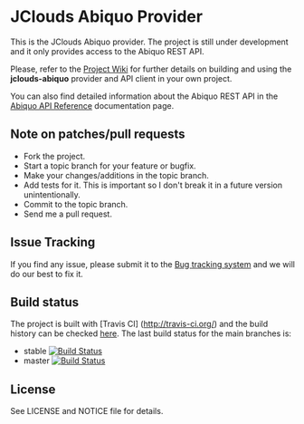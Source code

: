 JClouds Abiquo Provider
=======================

This is the JClouds Abiquo provider. The project is still under
development and it only provides access to the Abiquo REST API.

Please, refer to the [Project Wiki](https://github.com/abiquo/jclouds-abiquo/wiki) for further
details on building and using the **jclouds-abiquo** provider and API client in your own project.

You can also find detailed information
about the Abiquo REST API in the
[Abiquo API Reference](http://community.abiquo.com/display/ABI20/API+Reference) documentation page.


Note on patches/pull requests
-----------------------------
 
 * Fork the project.
 * Start a topic branch for your feature or bugfix.
 * Make your changes/additions in the topic branch.
 * Add tests for it. This is important so I don't break it in a future version unintentionally.
 * Commit to the topic branch.
 * Send me a pull request.


Issue Tracking
--------------

If you find any issue, please submit it to the [Bug tracking system](http://jira.abiquo.com/browse/ABIQUOJC) and we
will do our best to fix it.


Build status
------------

The project is built with [Travis CI] (http://travis-ci.org/) and the build history can be checked [here](http://travis-ci.org/#!/abiquo/jclouds-abiquo/builds).
The last build status for the main branches is:

 * stable [![Build Status](https://secure.travis-ci.org/abiquo/jclouds-abiquo.png?branch=stable)](http://travis-ci.org/#!/abiquo/jclouds-abiquo/branch_summary)
 * master [![Build Status](https://secure.travis-ci.org/abiquo/jclouds-abiquo.png?branch=master)](http://travis-ci.org/#!/abiquo/jclouds-abiquo/branch_summary)


License
-------

See LICENSE and NOTICE file for details.

